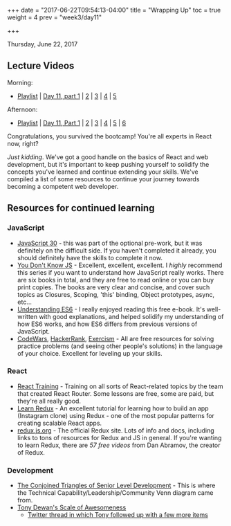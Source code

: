 +++
date = "2017-06-22T09:54:13-04:00"
title = "Wrapping Up"
toc = true
weight = 4
prev = "week3/day11"

+++

<date>Thursday, June 22, 2017</date>

## Lecture Videos

Morning:

* [Playlist](https://www.youtube.com/playlist?list=PLuT2TqJuwaY9SEkynJl1LudbfzWqc4l84) | [Day 11, part 1](https://www.youtube.com/watch?v=wQvhFqXUIfE&index=107&list=PLuT2TqJuwaY9SEkynJl1LudbfzWqc4l84) | [2](https://www.youtube.com/watch?v=nxJKp6VGLHc&index=108&list=PLuT2TqJuwaY9SEkynJl1LudbfzWqc4l84) | [3](https://www.youtube.com/watch?v=kBFhyYIvhIk&index=109&list=PLuT2TqJuwaY9SEkynJl1LudbfzWqc4l84) | [4](https://www.youtube.com/watch?v=qobIR8zIhW4&index=110&list=PLuT2TqJuwaY9SEkynJl1LudbfzWqc4l84) | [5](https://www.youtube.com/watch?v=7QXkRj5iitA&index=111&list=PLuT2TqJuwaY9SEkynJl1LudbfzWqc4l84) 

Afternoon:

* [Playlist](https://www.youtube.com/playlist?list=PLuT2TqJuwaY9uIH9AFDZUyfalE-tY8REa) | [Day 11, Part 1](https://www.youtube.com/watch?v=nTnzOnYG10E&list=PLuT2TqJuwaY9uIH9AFDZUyfalE-tY8REa&index=126) | [2](https://www.youtube.com/watch?v=obXC8W2vu-A&list=PLuT2TqJuwaY9uIH9AFDZUyfalE-tY8REa&index=127) | [3](https://www.youtube.com/watch?v=x7UvEZ-6XxY&list=PLuT2TqJuwaY9uIH9AFDZUyfalE-tY8REa&index=128) | [4](https://www.youtube.com/watch?v=BK3lPu-5RIE&list=PLuT2TqJuwaY9uIH9AFDZUyfalE-tY8REa&index=129) | [5](https://www.youtube.com/watch?v=gtoPHc0Zx24&list=PLuT2TqJuwaY9uIH9AFDZUyfalE-tY8REa&index=130) | [6](https://www.youtube.com/watch?v=IHuV8zDZkdA&list=PLuT2TqJuwaY9uIH9AFDZUyfalE-tY8REa&index=131)

Congratulations, you survived the bootcamp! You're all experts in React now, right?

_Just kidding_.  We've got a good handle on the basics of React and web development, but it's important to keep pushing yourself to solidify the concepts you've learned and continue extending your skills.  We've compiled a list of some resources to continue your journey towards becoming a competent web developer.

## Resources for continued learning

### JavaScript

* [JavaScript 30](https://javascript30.com/) - this was part of the optional pre-work, but it was definitely on the difficult side. If you haven't completed it already, you should definitely have the skills to complete it now.
* [You Don't Know JS](https://github.com/getify/You-Dont-Know-JS) - Excellent, excellent, excellent.  I _highly_ recommend this series if you want to understand how JavaScript really works.  There are six books in total, and they are free to read online or you can buy print copies.  The books are very clear and concise, and cover such topics as Closures, Scoping, 'this' binding, Object prototypes, async, etc...
* [Understanding ES6](https://leanpub.com/understandinges6/read) - I really enjoyed reading this free e-book. It's well-written with good explanations, and helped solidify my understanding of how ES6 works, and how ES6 differs from previous versions of JavaScript.
* [CodeWars](https://www.codewars.com), [HackerRank](https://www.hackerrank.com/), [Exercism](http://exercism.io/) - All are free resources for solving practice problems (and seeing other people's solutions) in the language of your choice.  Excellent for leveling up your skills.

### React

* [React Training](https://reacttraining.com/) - Training on all sorts of React-related topics by the team that created React Router.  Some lessons are free, some are paid, but they're all really good.
* [Learn Redux](https://learnredux.com/) - An excellent tutorial for learning how to build an app (Instagram clone) using Redux - one of the most popular patterns for creating scalable React apps.
* [redux.js.org](http://redux.js.org/) - The official Redux site.  Lots of info and docs, including links to tons of resources for Redux and JS in general.  If you're wanting to learn Redux, there are _57 free videos_ from Dan Abramov, the creator of Redux.

### Development

* [The Conjoined Triangles of Senior Level Development](http://frontside.io/blog/2016/07/07/the-conjoined-triangles-of-senior-level-development.html) - This is where the Technical Capability/Leadership/Community Venn diagram came from.
* [Tony Dewan's Scale of Awesomeness](http://decidedlycursory.com/post/30869180028/scale-of-awesomeness)
  * [Twitter thread in which Tony followed up with a few more items](https://twitter.com/tonydewan/status/618583219101810688)